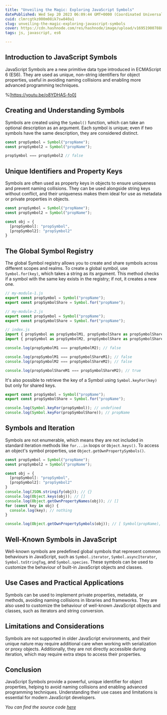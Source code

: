 ```yaml
---
title: "Unveiling the Magic: Exploring JavaScript Symbols"
datePublished: Wed Sep 20 2023 06:09:44 GMT+0000 (Coordinated Universal Time)
cuid: clmrcgtkz000m08ik7sw840a1
slug: unveiling-the-magic-exploring-javascript-symbols
cover: https://cdn.hashnode.com/res/hashnode/image/upload/v1695190078887/fe1f3f4e-a1e9-446f-8a6c-4d40c5f8ae01.png
tags: js, javascript, es6

---
```


## Introduction to JavaScript Symbols

JavaScript Symbols are a new primitive data type introduced in ECMAScript 6 (ES6). They are used as unique, non-string identifiers for object properties, useful in avoiding naming collisions and enabling more advanced programming techniques.

%[https://youtu.be/o8YDHAS-fo0] 

## Creating and Understanding Symbols

Symbols are created using the `Symbol()` function, which can take an optional description as an argument. Each symbol is unique; even if two symbols have the same description, they are considered distinct.

```javascript
const propSymbol = Symbol("propName");
const propSymbol2 = Symbol("propName");

propSymbol === propSymbol2 // false
```

## Unique Identifiers and Property Keys

Symbols are often used as property keys in objects to ensure uniqueness and prevent naming collisions. They can be used alongside string keys without conflict, and their uniqueness makes them ideal for use as metadata or private properties in objects.

```javascript
const propSymbol = Symbol("propName");
const propSymbol2 = Symbol("propName");

const obj = {
  [propSymbol]: "propSymbol",
  [propSymbol2]: "propSymbol2"
}
```

## The Global Symbol Registry

The global Symbol registry allows you to create and share symbols across different scopes and realms. To create a global symbol, use `Symbol.for(key)`, which takes a string as its argument. This method checks if a symbol with the same key exists in the registry; if not, it creates a new one.

```javascript
// my-module-1.js
export const propSymbol = Symbol("propName");
export const propSymbolShare = Symbol.for("propName");

// my-module-2.js
export const propSymbol = Symbol("propName");
export const propSymbolShare = Symbol.for("propName");

// index.js
import { propSymbol as propSymbolM1, propSymbolShare as propSymbolShareM1 } from './my-module.js'
import { propSymbol as propSymbolM2, propSymbolShare as propSymbolShareM2 } from './my-module-2.js'

console.log(propSymbolM1 === propSymbolM2); // false

console.log(propSymbolM1 === propSymbolShareM1); // false
console.log(propSymbolM2 === propSymbolShareM2); // false

console.log(propSymbolShareM1 === propSymbolShareM2); // true
```

It's also possible to retrieve the key of a Symbol using `Symbol.keyFor(key)` but only for shared keys.

```javascript
export const propSymbol = Symbol("propName");
export const propSymbolShare = Symbol.for("propName");

console.log(Symbol.keyFor(propSymbol)); // undefined
console.log(Symbol.keyFor(propSymbolShare)); // propName
```

## Symbols and Iteration

Symbols are not enumerable, which means they are not included in standard iteration methods like `for...in` loops or `Object.keys()`. To access an object's symbol properties, use `Object.getOwnPropertySymbols()`.

```javascript
const propSymbol = Symbol("propName");
const propSymbol2 = Symbol("propName");

const obj = {
  [propSymbol]: "propSymbol",
  [propSymbol2]: "propSymbol2"
}
console.log(JSON.stringify(obj)); // {}
console.log(Object.keys(obj)); // []
console.log(Object.getOwnPropertyNames(obj)); // []
for (const key in obj) {
  console.log(key); // nothing
}

console.log(Object.getOwnPropertySymbols(obj)); // [ Symbol(propName), Symbol(propName) ]
```

## Well-Known Symbols in JavaScript

Well-known symbols are predefined global symbols that represent common behaviours in JavaScript, such as `Symbol.iterator`, `Symbol.asyncIterator`, `Symbol.toStringTag`, and `Symbol.species`. These symbols can be used to customize the behaviour of built-in JavaScript objects and classes.

## Use Cases and Practical Applications

Symbols can be used to implement private properties, metadata, or methods, avoiding naming collisions in libraries and frameworks. They are also used to customize the behaviour of well-known JavaScript objects and classes, such as iterators and string conversion.

## Limitations and Considerations

Symbols are not supported in older JavaScript environments, and their unique nature may require additional care when working with serialization or proxy objects. Additionally, they are not directly accessible during iteration, which may require extra steps to access their properties.

## Conclusion

JavaScript Symbols provide a powerful, unique identifier for object properties, helping to avoid naming collisions and enabling advanced programming techniques. Understanding their use cases and limitations is essential for modern JavaScript developers.

*You can find the source code* [*here*](https://github.com/Puppo/javascript-you-dont-know/tree/01-symbols)